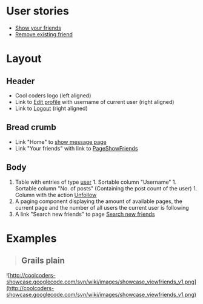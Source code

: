 # User stories #
  * [Show your friends](UserStoryShowYourFriends.md)
  * [Remove existing friend](UserStoryRemoveFriend.md)

# Layout #

## Header ##
  * Cool coders logo (left aligned)
  * Link to [Edit profile](PageEditProfile.md) with username of current user (right aligned)
  * Link to [Logout](UserStoryLogout.md) (right aligned)

## Bread crumb ##
  * Link "Home" to [show message page](PageShowMessages.md)
  * Link "Your friends" with link to [PageShowFriends](PageShowFriends.md)

## Body ##
  1. Table with entries of type [user](DomainModelUser.md)
    1. Sortable column "Username"
    1. Sortable column "No. of posts" (Containing the post count of the user)
    1. Column with the action [Unfollow](UserStoryRemoveFriend.md)
  1. A paging component displaying the amount of available pages, the current page and the number of all users the current user is following
  1. A link "Search new friends" to page [Search new friends](PageSearchNewFriends.md)


# Examples #

> ## Grails plain ##

![http://coolcoders-showcase.googlecode.com/svn/wiki/images/showcase_viewfriends_v1.png](http://coolcoders-showcase.googlecode.com/svn/wiki/images/showcase_viewfriends_v1.png)
